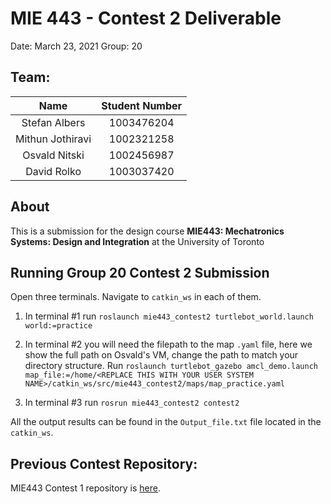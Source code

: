 # MIE 443 - Contest 2 Deliverable

Date: March 23, 2021
Group: 20

## Team:

|       Name       | Student Number |
|:----------------:|:--------------:|
|   Stefan Albers  |   1003476204   |
| Mithun Jothiravi |   1002321258   |
|   Osvald Nitski  |   1002456987   |
|    David Rolko   |   1003037420   |2

## About

This is a submission for the design course **MIE443: Mechatronics Systems: Design and Integration** at the University of Toronto

## Running Group 20 Contest 2 Submission

Open three terminals. Navigate to `catkin_ws` in each of them.

1. In terminal #1 run `roslaunch mie443_contest2 turtlebot_world.launch world:=practice`

2. In terminal #2 you will need the filepath to the map `.yaml` file, here we show the full path on Osvald's VM, change the path to match your directory structure. Run `roslaunch turtlebot_gazebo amcl_demo.launch map_file:=/home/<REPLACE THIS WITH YOUR USER SYSTEM NAME>/catkin_ws/src/mie443_contest2/maps/map_practice.yaml`

3. In terminal #3 run `rosrun mie443_contest2 contest2`

All the output results can be found in the `Output_file.txt` file located in the `catkin_ws`.

## Previous Contest Repository:

MIE443 Contest 1 repository is [here](https://github.com/OsvaldN/MIE443_Contest1).
